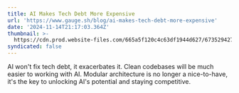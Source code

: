 ```yaml
---
title: AI Makes Tech Debt More Expensive
url: 'https://www.gauge.sh/blog/ai-makes-tech-debt-more-expensive'
date: '2024-11-14T21:17:03.364Z'
thumbnail: >-
  https://cdn.prod.website-files.com/665a5f120c4c63df1944d627/673529427e9a3f24440903f2_673529288758869858b0a9d2_Screenshot%2520from%25202024-11-13%252014-32-42.png
syndicated: false
---
```

AI won't fix tech debt, it exacerbates it.  Clean codebases will be much easier to working with AI.  Modular architecture is no longer a nice-to-have, it's the key to unlocking AI's potential and staying competitive.
